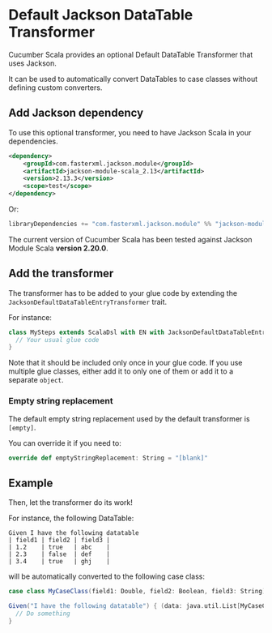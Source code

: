 # Default Jackson DataTable Transformer

Cucumber Scala provides an optional Default DataTable Transformer that uses Jackson.

It can be used to automatically convert DataTables to case classes without defining custom converters.

## Add Jackson dependency

To use this optional transformer, you need to have Jackson Scala in your dependencies.

```xml
<dependency>
    <groupId>com.fasterxml.jackson.module</groupId>
    <artifactId>jackson-module-scala_2.13</artifactId>
    <version>2.13.3</version>
    <scope>test</scope>
</dependency>
```

Or:
```sbt
libraryDependencies += "com.fasterxml.jackson.module" %% "jackson-module-scala" % "2.13.3" % Test
```


The current version of Cucumber Scala has been tested against Jackson Module Scala **version 2.20.0**.

## Add the transformer

The transformer has to be added to your glue code by extending the `JacksonDefaultDataTableEntryTransformer` trait.

For instance:
```scala
class MySteps extends ScalaDsl with EN with JacksonDefaultDataTableEntryTransformer {
  // Your usual glue code
}
```

Note that it should be included only once in your glue code. If you use multiple glue classes, either add it to only one of them or add it to a separate `object`.

### Empty string replacement

The default empty string replacement used by the default transformer is `[empty]`.

You can override it if you need to:
```scala
override def emptyStringReplacement: String = "[blank]"
```

## Example

Then, let the transformer do its work!

For instance, the following DataTable:
```gherkin
Given I have the following datatable
| field1 | field2 | field3 |
| 1.2    | true   | abc    |
| 2.3    | false  | def    |
| 3.4    | true   | ghj    |
```

will be automatically converted to the following case class:
```scala
case class MyCaseClass(field1: Double, field2: Boolean, field3: String)

Given("I have the following datatable") { (data: java.util.List[MyCaseClass]) =>
  // Do something
}
```
